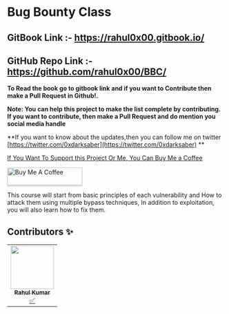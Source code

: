 # Bug Bounty Class



## GitBook Link :- https://rahul0x00.gitbook.io/
## GitHub Repo Link :- https://github.com/rahul0x00/BBC/

**To Read the book go to gitbook link and if you want to Contribute then make a Pull Request in Github!.**


**Note: You can help this project to make the list complete by contributing. If you want to contribute, then make a Pull Request and do mention you social media handle**

**If you want to know about the updates,then you can follow me on twitter [https://twitter.com/0xdarksaber](https://twitter.com/0xdarksaber) **

[If You Want To Support this Project Or Me, You Can Buy Me a Coffee](https://www.buymeacoffee.com/rahul0x00)

<a href="https://www.buymeacoffee.com/rahul0x00" target="_blank"><img src="https://www.buymeacoffee.com/assets/img/custom_images/orange_img.png" alt="Buy Me A Coffee" style="height: 41px !important;width: 174px !important;box-shadow: 0px 3px 2px 0px rgba(190, 190, 190, 0.5) !important;-webkit-box-shadow: 0px 3px 2px 0px rgba(190, 190, 190, 0.5) !important;" ></a>





This course will start from basic principles of each vulnerability and How to attack them using multiple bypass techniques, In addition to exploitation, you will also learn how to fix them.


## Contributors ✨

<!-- ALL-CONTRIBUTORS-LIST:START - Do not remove or modify this section -->
<!-- prettier-ignore-start -->
<!-- markdownlint-disable -->

<table>
  <tr>
    <td align="center"><a href="https://github.com/rahul0x00"><img src="https://user-images.githubusercontent.com/104289350/190708729-a30bc55e-0fe5-4bd0-a4f7-eda47765a952.jpg" width="100px;" alt=""/><br /><sub><b>Rahul Kumar</b></sub></a><br /><a href="#contrib-rahul0x00" title="Contrib">✅</a></td>
  </tr>
